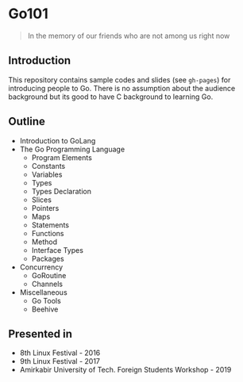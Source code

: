 # Go101
> In the memory of our friends who are not among us right now

## Introduction

This repository contains sample codes and slides (see `gh-pages`) for introducing people to Go.
There is no assumption about the audience background but its good to have C background to learning Go.

## Outline

* Introduction to GoLang
* The Go Programming Language
    * Program Elements
    * Constants
    * Variables
    * Types
    * Types Declaration
    * Slices
    * Pointers
    * Maps
    * Statements
    * Functions
    * Method
    * Interface Types
    * Packages
* Concurrency
    * GoRoutine
    * Channels
* Miscellaneous
    * Go Tools
    * Beehive

## Presented in

- 8th Linux Festival - 2016
- 9th Linux Festival - 2017
- Amirkabir University of Tech. Foreign Students Workshop - 2019
